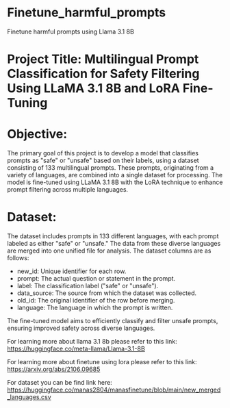 # Finetune_harmful_prompts
Finetune harmful prompts using Llama 3.1 8B
# Project Title: Multilingual Prompt Classification for Safety Filtering Using LLaMA 3.1 8B and LoRA Fine-Tuning

# Objective:  
The primary goal of this project is to develop a model that classifies prompts as "safe" or "unsafe" based on their labels, using a dataset consisting of 133 multilingual prompts. These prompts, originating from a variety of languages, are combined into a single dataset for processing. The model is fine-tuned using LLaMA 3.1 8B with the LoRA technique to enhance prompt filtering across multiple languages.

# Dataset:  
The dataset includes prompts in 133 different languages, with each prompt labeled as either "safe" or "unsafe." The data from these diverse languages are merged into one unified file for analysis. The dataset columns are as follows:  
- new_id: Unique identifier for each row.  
- prompt: The actual question or statement in the prompt.  
- label: The classification label ("safe" or "unsafe").  
- data_source: The source from which the dataset was collected.  
- old_id: The original identifier of the row before merging.  
- language: The language in which the prompt is written.

The fine-tuned model aims to efficiently classify and filter unsafe prompts, ensuring improved safety across diverse languages.

For learning more about llama 3.1 8b please refer to this link: https://huggingface.co/meta-llama/Llama-3.1-8B

For learning more about finetune using lora please refer to this link: https://arxiv.org/abs/2106.09685

For dataset you can be find link here: https://huggingface.co/manas2804/manasfinetune/blob/main/new_merged_languages.csv

